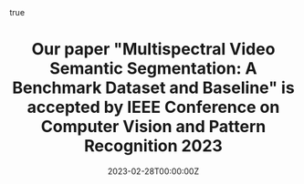 ---
title: "Our paper \"Multispectral Video Semantic Segmentation: A Benchmark Dataset and Baseline\" is accepted by IEEE Conference on Computer Vision and Pattern Recognition 2023"
subtitle: ''
summary: ''
authors:
- weiji
- jingjingli
- licheng

tags:
date: "2023-02-28T00:00:00Z"
lastmod: "2023-02-28T00:00:00Z"
featured: false
draft: false

# Projects (optional).
#   Associate this post with one or more of your projects.
#   Simply enter your project's folder or file name without extension.
#   E.g. `projects = ["internal-project"]` references `content/project/deep-learning/index.md`.
#   Otherwise, set `projects = []`.
projects: []

math: true
diagram: true
image:
  placement: 1
  caption: 'Image credit: [**John Moeses Bauan**](https://unsplash.com/photos/OGZtQF8iC0g)'
---